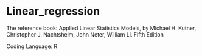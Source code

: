 # Linear_regression

The reference book: Applied Linear Statistics Models, by Michael H. Kutner, Christopher J. Nachtsheim, John Neter, 
William Li. Fifth Edition

Coding Language: R
